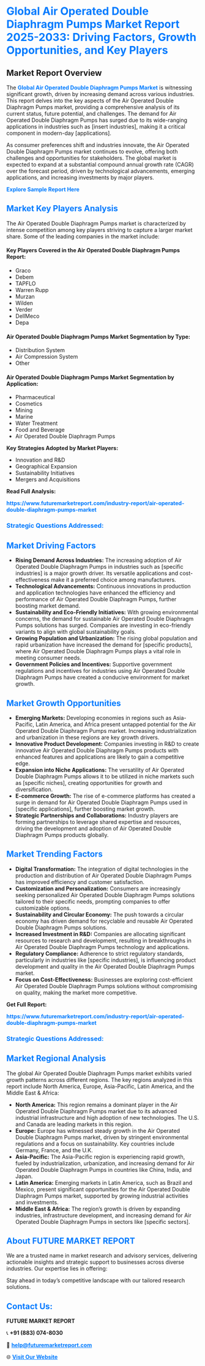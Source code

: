 <h1 style="color: #007BFF;">Global Air Operated Double Diaphragm Pumps Market Report 2025-2033: Driving Factors, Growth Opportunities, and Key Players</h1>

<section id="overview">
<h2>Market Report Overview</h2>
<p>The <a href="https://www.futuremarketreport.com/industry-report/air-operated-double-diaphragm-pumps-market" style="color: #007BFF; text-decoration: none;"><strong>Global Air Operated Double Diaphragm Pumps Market</strong></a> is witnessing significant growth, driven by increasing demand across various industries. This report delves into the key aspects of the Air Operated Double Diaphragm Pumps market, providing a comprehensive analysis of its current status, future potential, and challenges. The demand for Air Operated Double Diaphragm Pumps has surged due to its wide-ranging applications in industries such as [insert industries], making it a critical component in modern-day [applications].</p>
<p>As consumer preferences shift and industries innovate, the Air Operated Double Diaphragm Pumps market continues to evolve, offering both challenges and opportunities for stakeholders. The global market is expected to expand at a substantial compound annual growth rate (CAGR) over the forecast period, driven by technological advancements, emerging applications, and increasing investments by major players.</p>
</section>

<section id="overview">
<p><a href="https://www.futuremarketreport.com/request-sample/reportId=124229" style="color: #007BFF; text-decoration: none;"><strong>Explore Sample Report Here</strong></a></p>
</section>

<section id="key-players">
<h2 style="color: #007BFF;">Market Key Players Analysis</h2>
<p>The Air Operated Double Diaphragm Pumps market is characterized by intense competition among key players striving to capture a larger market share. Some of the leading companies in the market include:</p>
<h4>Key Players Covered in the Air Operated Double Diaphragm Pumps Report:</h4>
<ul><li>Graco</li><li>Debem</li><li>TAPFLO</li><li>Warren Rupp</li><li>Murzan</li><li>Wilden</li><li>Verder</li><li>DellMeco</li><li>Depa</li></ul>
<h4>Air Operated Double Diaphragm Pumps Market Segmentation by Type:</h4>
<ul><li>Distribution System</li><li>Air Compression System</li><li>Other</li></ul>

<h4>Air Operated Double Diaphragm Pumps Market Segmentation by Application:</h4>
<ul><li>Pharmaceutical</li><li>Cosmetics</li><li>Mining</li><li>Marine</li><li>Water Treatment</li><li>Food and Beverage</li><li>Air Operated Double Diaphragm Pumps</li></ul>
<p><strong>Key Strategies Adopted by Market Players:</strong></p>
<ul>
<li>Innovation and R&D</li>
<li>Geographical Expansion</li>
<li>Sustainability Initiatives</li>
<li>Mergers and Acquisitions</li>
</ul>
</section>

<section>
<p><strong>Read Full Analysis: </strong></p><a href="https://www.futuremarketreport.com/industry-report/air-operated-double-diaphragm-pumps-market" style="color: #007BFF; text-decoration: none;"><strong>https://www.futuremarketreport.com/industry-report/air-operated-double-diaphragm-pumps-market</strong></a>
<h3 style="color: #007BFF;">Strategic Questions Addressed:</h3>
</section>

<section id="driving-factors">
<h2 style="color: #007BFF;">Market Driving Factors</h2>
<ul>
<li><strong>Rising Demand Across Industries:</strong> The increasing adoption of Air Operated Double Diaphragm Pumps in industries such as [specific industries] is a major growth driver. Its versatile applications and cost-effectiveness make it a preferred choice among manufacturers.</li>
<li><strong>Technological Advancements:</strong> Continuous innovations in production and application technologies have enhanced the efficiency and performance of Air Operated Double Diaphragm Pumps, further boosting market demand.</li>
<li><strong>Sustainability and Eco-Friendly Initiatives:</strong> With growing environmental concerns, the demand for sustainable Air Operated Double Diaphragm Pumps solutions has surged. Companies are investing in eco-friendly variants to align with global sustainability goals.</li>
<li><strong>Growing Population and Urbanization:</strong> The rising global population and rapid urbanization have increased the demand for [specific products], where Air Operated Double Diaphragm Pumps plays a vital role in meeting consumer needs.</li>
<li><strong>Government Policies and Incentives:</strong> Supportive government regulations and incentives for industries using Air Operated Double Diaphragm Pumps have created a conducive environment for market growth.</li>
</ul>
</section>

<section id="growth-opportunities">
<h2 style="color: #007BFF;">Market Growth Opportunities</h2>
<ul>
<li><strong>Emerging Markets:</strong> Developing economies in regions such as Asia-Pacific, Latin America, and Africa present untapped potential for the Air Operated Double Diaphragm Pumps market. Increasing industrialization and urbanization in these regions are key growth drivers.</li>
<li><strong>Innovative Product Development:</strong> Companies investing in R&D to create innovative Air Operated Double Diaphragm Pumps products with enhanced features and applications are likely to gain a competitive edge.</li>
<li><strong>Expansion into Niche Applications:</strong> The versatility of Air Operated Double Diaphragm Pumps allows it to be utilized in niche markets such as [specific niches], creating opportunities for growth and diversification.</li>
<li><strong>E-commerce Growth:</strong> The rise of e-commerce platforms has created a surge in demand for Air Operated Double Diaphragm Pumps used in [specific applications], further boosting market growth.</li>
<li><strong>Strategic Partnerships and Collaborations:</strong> Industry players are forming partnerships to leverage shared expertise and resources, driving the development and adoption of Air Operated Double Diaphragm Pumps products globally.</li>
</ul>
</section>

<section id="trending-factors">
<h2 style="color: #007BFF;">Market Trending Factors</h2>
<ul>
<li><strong>Digital Transformation:</strong> The integration of digital technologies in the production and distribution of Air Operated Double Diaphragm Pumps has improved efficiency and customer satisfaction.</li>
<li><strong>Customization and Personalization:</strong> Consumers are increasingly seeking personalized Air Operated Double Diaphragm Pumps solutions tailored to their specific needs, prompting companies to offer customizable options.</li>
<li><strong>Sustainability and Circular Economy:</strong> The push towards a circular economy has driven demand for recyclable and reusable Air Operated Double Diaphragm Pumps solutions.</li>
<li><strong>Increased Investment in R&D:</strong> Companies are allocating significant resources to research and development, resulting in breakthroughs in Air Operated Double Diaphragm Pumps technology and applications.</li>
<li><strong>Regulatory Compliance:</strong> Adherence to strict regulatory standards, particularly in industries like [specific industries], is influencing product development and quality in the Air Operated Double Diaphragm Pumps market.</li>
<li><strong>Focus on Cost-Effectiveness:</strong> Businesses are exploring cost-efficient Air Operated Double Diaphragm Pumps solutions without compromising on quality, making the market more competitive.</li>
</ul>
</section>

<section>
<p><strong>Get Full Report: </strong></p><a href="https://www.futuremarketreport.com/industry-report/air-operated-double-diaphragm-pumps-market" style="color: #007BFF; text-decoration: none;"><strong>https://www.futuremarketreport.com/industry-report/air-operated-double-diaphragm-pumps-market</strong></a>
<h3 style="color: #007BFF;">Strategic Questions Addressed:</h3>
</section>


<section id="regional-analysis">
<h2 style="color: #007BFF;">Market Regional Analysis</h2>
<p>The global Air Operated Double Diaphragm Pumps market exhibits varied growth patterns across different regions. The key regions analyzed in this report include North America, Europe, Asia-Pacific, Latin America, and the Middle East & Africa:</p>
<ul>
<li><strong>North America:</strong> This region remains a dominant player in the Air Operated Double Diaphragm Pumps market due to its advanced industrial infrastructure and high adoption of new technologies. The U.S. and Canada are leading markets in this region.</li>
<li><strong>Europe:</strong> Europe has witnessed steady growth in the Air Operated Double Diaphragm Pumps market, driven by stringent environmental regulations and a focus on sustainability. Key countries include Germany, France, and the U.K.</li>
<li><strong>Asia-Pacific:</strong> The Asia-Pacific region is experiencing rapid growth, fueled by industrialization, urbanization, and increasing demand for Air Operated Double Diaphragm Pumps in countries like China, India, and Japan.</li>
<li><strong>Latin America:</strong> Emerging markets in Latin America, such as Brazil and Mexico, present significant opportunities for the Air Operated Double Diaphragm Pumps market, supported by growing industrial activities and investments.</li>
<li><strong>Middle East & Africa:</strong> The region’s growth is driven by expanding industries, infrastructure development, and increasing demand for Air Operated Double Diaphragm Pumps in sectors like [specific sectors].</li>
</ul>
</section>

<footer>
<h2 style="color: #007BFF;">About FUTURE MARKET REPORT</h2>
<p>We are a trusted name in market research and advisory services, delivering actionable insights and strategic support to businesses across diverse industries. Our expertise lies in offering:</p>

<p>Stay ahead in today’s competitive landscape with our tailored research solutions.</p>

<h2 style="color: #007BFF;">Contact Us:</h2>
<p><strong>FUTURE MARKET REPORT</strong></p>
<p>📞 <strong>+91 (883) 074-8030</strong></p>
<p>📧 <strong><a href="mailto:help@futuremarketreport.com" style="color: #007BFF;">help@futuremarketreport.com</a></strong></p>
<p>🌐 <strong><a href="https://www.futuremarketreport.com/" style="color: #007BFF;">Visit Our Website</a></strong></p>
</footer>
